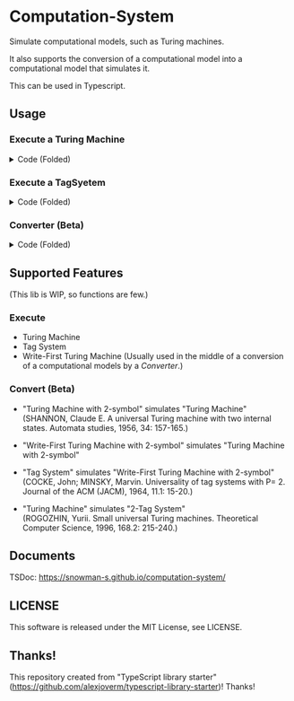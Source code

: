 # Computation-System

Simulate computational models, such as Turing machines.

It also supports the conversion of a computational model into a computational model that simulates it.

This can be used in Typescript.

## Usage

### Execute a Turing Machine

<details><summary>Code (Folded)</summary>

```typescript
import { TMRuleSet, TMStateFrom, TMSymbolFrom, TuringMachine } from "computation-system";
// Create symbol and states.
let [A, B, Blank] = TMSymbolFrom("A", "B", "S");
let [q1, q2, qf] = TMStateFrom("q1", "q2", "qf");

// Create rule set.
let ruleset = TMRuleSet.builder()
  .state(q1)
  .add(A, B, "R")
  .add(B, A, "R", q2)
  .state(q2)
  .add(B, B, "R", qf)
  .state(qf)
  .build();

//Create Turing Machine!
let tm = new TuringMachine(Blank, ruleset, q1, qf);

// Start Turing Machine.
tm.start([[A, A, B, B], 0]);
// Proceed. The system will automatically stop.
tm.proceed(10);

// Get now configuration(operation-dependent information) of Turing Machine.
const afterConfig = tm.getConfiguration()!;

// Print tape of Turing Machine.
console.log(afterConfig.tape.toString());
```

</details>

### Execute a TagSyetem

<details><summary>Code (Folded)</summary>

```typescript
import { TagSystem, TagSystemLetterFrom, TagSystemRuleSet } from "computation-system";

// Create letters.
const [a, b, c, H] = TagSystemLetterFrom("a", "b", "c", "H");

// Create rule set.
const ruleset = TagSystemRuleSet.builder()
  .add(a, [c, c, b, a, H])
  .add(b, [c, c, a])
  .add(c, [c, c])
  .addStop(H)
  .build();

//Create Tag System!
const ts = new TagSystem(2, ruleset);

// Start Tag System.
ts.start([[b, a, a]]);

// Proceed. The system will automatically stop.
ts.proceed(20);

// Get now configuration(operation-dependent information) of Tag System.
const afterConfig = ts.getConfiguration()!;

// Print tape of Tag System.
console.log(afterConfig.word.toString());
```

</details>

### Converter (Beta)

<details><summary>Code (Folded)</summary>

```typescript
import {
  TagSystem,
  TagSystemConfiguration,
  TagSystemLetterFrom,
  TagSystemRuleSet,
  Converter,
  createHierarchy,
  ITransformHierarchy,
  Tag2SystemToTuringMachine218TransformLog,
  TuringMachine,
  TMConfiguration,
} from "computation-system";

// Let's make "Turing Machine" which simulates "2-Tag System". (Yurii Rogozhin. Small universal Turing machines. Theoretical Computer Science, 168(2):215–240, 1996.)

//Create 2-Tag System first.
//(If it started with ABB, The computation will be ABB -> BBH -> HA.)
const [A, B, H] = TagSystemLetterFrom("A", "B", "H");

const tagSystemRuleSet = TagSystemRuleSet.builder().add(A, [B, H]).add(B, [A]).addStop(H).build();
const tagSystem = new TagSystem(2, tagSystemRuleSet);

//Create Turing Machine which can simulate ANY 2-Tag System.
const transformHierarchy: ITransformHierarchy<
  [TagSystem, TuringMachine],
  [Tag2SystemToTuringMachine218TransformLog]
> = createHierarchy(Converter.tag2SystemToTuringMachine218());

//Pass the 2-Tag System and start Turing Machine.
//(The Tag System will be copied and freezed, to refer operation-INdependent information)
transformHierarchy.start(tagSystem, [[A, B, B]]);

//Proceed.
while (!transformHierarchy.stopped()) {
  transformHierarchy.proceed(1);
}

//Get the configuration of the Turing Machine, And interpret it as the Tag System's configuration.
//This hierarchy has type argument [TagSystem, TuringMachine]. So, with "0", we can refer Tag System's information. (Of course, with "1", we can refer Turing Machine's information.)
const configOfTagSystem: TagSystemConfiguration = transformHierarchy.getConfiguration(0)!;

//This hierarchy is stopped, so Tag System's word must be HA.
console.log(configOfTagSystem.word.toString()); // HA

//Get configuration of the Turing Machine and print tape.
const configOfTM: TMConfiguration = transformHierarchy.getConfiguration(1)!;

console.log(configOfTM.tape.toString());

//Get the log-object showing how the transformation was performed.
//The format of that table depends on the conversion method. See the code of "converter.ts".
//This feature WAS currently particularly unstable and could easily change, but now it seems to be fixed.
const table = transformHierarchy.getTransFormLogOf(0)!;
```

</details>

## Supported Features

(This lib is WIP, so functions are few.)

### Execute

- Turing Machine
- Tag System
- Write-First Turing Machine (Usually used in the middle of a conversion of a computational models by a _Converter_.)

### Convert (Beta)

- "Turing Machine with 2-symbol" simulates "Turing Machine"
  (SHANNON, Claude E. A universal Turing machine with two internal states. Automata studies, 1956, 34: 157-165.)

- "Write-First Turing Machine with 2-symbol" simulates "Turing Machine with 2-symbol"
- "Tag System" simulates "Write-First Turing Machine with 2-symbol"  
  (COCKE, John; MINSKY, Marvin. Universality of tag systems with P= 2. Journal of the ACM (JACM), 1964, 11.1: 15-20.)

- "Turing Machine" simulates "2-Tag System"  
  (ROGOZHIN, Yurii. Small universal Turing machines. Theoretical Computer Science, 1996, 168.2: 215-240.)

## Documents

TSDoc: https://snowman-s.github.io/computation-system/

## LICENSE

This software is released under the MIT License, see LICENSE.

## Thanks!

This repository created from "TypeScript library starter"(https://github.com/alexjoverm/typescript-library-starter)! Thanks!
